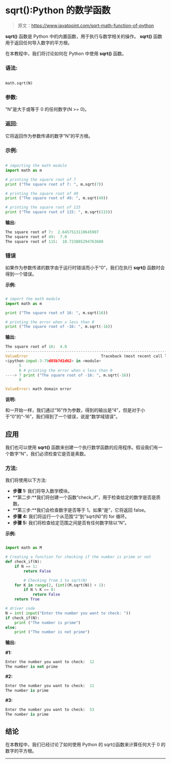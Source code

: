 # sqrt():Python 的数学函数

> 原文：<https://www.javatpoint.com/sqrt-math-function-of-python>

**sqrt()** 函数是 Python 中的内置函数，用于执行与数学相关的操作。 **sqrt()** 函数用于返回任何导入数字的平方根。

在本教程中，我们将讨论如何在 Python 中使用 **sqrt()** 函数。

### 语法:

```py

math.sqrt(N)

```

### 参数:

“N”是大于或等于 0 的任何数字(N >= 0)。

### 返回:

它将返回作为参数传递的数字“N”的平方根。

### 示例:

```py

# importing the math module 
import math as m

# printing the square root of 7 
print ("The square root of 7: ", m.sqrt(7)) 

# printing the square root of 49
print ("The square root of 49: ", m.sqrt(49)) 

# printing the square root of 115
print ("The square root of 115: ", m.sqrt(115))

```

**输出:**

```py
The square root of 7:  2.6457513110645907
The square root of 49:  7.0
The square root of 115:  10.723805294763608

```

### 错误

如果作为参数传递的数字由于运行时错误而小于“0”，我们在执行 **sqrt()** 函数时会得到一个错误。

**示例:**

```py

# import the math module 
import math as m

print ("The square root of 16: ", m.sqrt(16)) 

# printing the error when x less than 0 
print ("The square root of -16: ", m.sqrt(-16))

```

**输出:**

```py
The square root of 16:  4.0
---------------------------------------------------------------------------
ValueError                                Traceback (most recent call last)
<ipython-input-3-79d85b7d1d62> in <module>
      5 
      6 # printing the error when x less than 0
----> 7 print ("The square root of -16: ", m.sqrt(-16))
      8 

ValueError: math domain error

```

**说明:**

和一开始一样，我们通过“16”作为参数，得到的输出是“4”，但是对于小于“0”的“-16”，我们得到了一个错误，说是“数学域错误”。

## 应用

我们也可以使用 **sqrt()** 函数来创建一个执行数学函数的应用程序。假设我们有一个数字“N”，我们必须检查它是否是素数。

### 方法:

我们将使用以下方法:

*   **步骤 1:** 我们将导入数学模块。
*   **第二步:**我们将创建一个函数“check_if”，用于检查给定的数字是否是质数。
*   **第三步:**我们会检查数字是否等于 1。如果“是”，它将返回 false。
*   **步骤 4:** 我们将运行一个从范围“2”到“sqrt(N)”的 for 循环。
*   **步骤 5:** 我们将检查给定范围之间是否有任何数字除以“N”。

**示例:**

```py

import math as M

# Creating a function for checking if the number is prime or not 
def check_if(N):
    if N == 1:
        return False

        # Checking from 1 to sqrt(N) 
    for K in range(2, (int)(M.sqrt(N)) + 1):
        if N % K == 0:
            return False 
    return True

# driver code
N = int( input("Enter the number you want to check: "))
if check_if(N):
    print ("The number is prime") 
else:
    print ("The number is not prime")

```

**输出:**

**#1:**

```py
Enter the number you want to check:  12
The number is not prime

```

**#2:**

```py
Enter the number you want to check:  11
The number is prime

```

**#3:**

```py
Enter the number you want to check:  53
The number is prime

```

## 结论

在本教程中，我们已经讨论了如何使用 Python 的 sqrt()函数来计算任何大于 0 的数字的平方根。

* * *